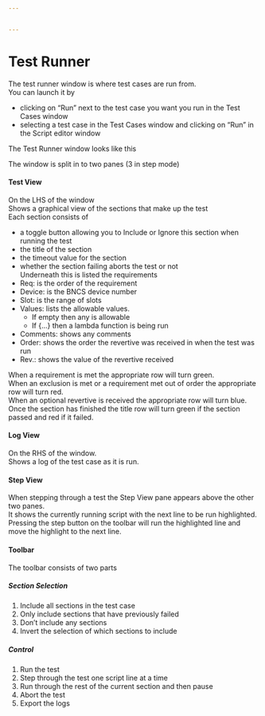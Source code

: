 ```yaml
---


---
```


<h1 id="test-runner">Test Runner</h1>
<p>The test runner window is where test cases are run from.<br>
You can launch it by</p>
<ul>
<li>clicking on “Run” next to the test case you want you run in the Test Cases window</li>
<li>selecting a test case in the Test Cases window and clicking on “Run” in the Script editor window</li>
</ul>
<p>The Test Runner window looks like this</p>
<p>The window is split in to two panes (3 in step mode)</p>
<h4 id="test-view">Test View</h4>
<p>On the LHS of the window<br>
Shows a graphical view of the sections that make up the test<br>
Each section consists of</p>
<ul>
<li>a toggle button allowing you to Include or Ignore this section when running the test</li>
<li>the title of the section</li>
<li>the timeout value for the section</li>
<li>whether the section failing aborts the test or not<br>
Underneath this is listed the requirements</li>
<li>Req: is the order of the requirement</li>
<li>Device: is the BNCS device number</li>
<li>Slot: is the range of slots</li>
<li>Values: lists the allowable values.
<ul>
<li>If empty then any is allowable</li>
<li>If {…} then a lambda function is being run</li>
</ul>
</li>
<li>Comments: shows any comments</li>
<li>Order: shows the order the revertive was received in when the test was run</li>
<li>Rev.: shows the value of the revertive received</li>
</ul>
<p>When a requirement is met the appropriate row will turn green.<br>
When an exclusion is met or a requirement met out of order the appropriate row will turn red.<br>
When an optional revertive is received the appropriate row will turn  blue.<br>
Once the section has finished the title row will turn green if the section passed and red if it failed.</p>
<h4 id="log-view">Log View</h4>
<p>On the RHS of the window.<br>
Shows a log of the test case as it is run.</p>
<h4 id="step-view">Step View</h4>
<p>When stepping through a test the Step View pane appears above the other two panes.<br>
It shows the currently running script with the next line to be run highlighted. Pressing the step button on the toolbar will run the highlighted line and move the highlight to the next line.</p>
<h4 id="toolbar">Toolbar</h4>
<p>The toolbar consists of two parts</p>
<h5 id="section-selection">Section Selection</h5>
<ol>
<li>Include all sections in the test case</li>
<li>Only include sections that have previously failed</li>
<li>Don’t include any sections</li>
<li>Invert the selection of which sections to include</li>
</ol>
<h5 id="control">Control</h5>
<ol>
<li>Run the test</li>
<li>Step through the test one script line at a time</li>
<li>Run through the rest of the current section and then pause</li>
<li>Abort the test</li>
<li>Export the logs</li>
</ol>


